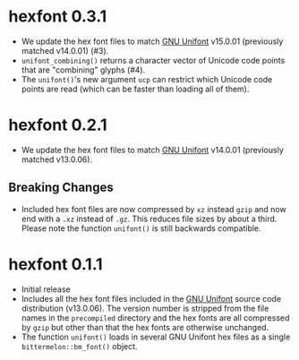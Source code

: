 hexfont 0.3.1
=============

* We update the hex font files to match [GNU Unifont](http://unifoundry.com/unifont/index.html) v15.0.01 (previously matched v14.0.01) (#3).
* `unifont_combining()` returns a character vector of Unicode code points that are "combining" glyphs (#4).
* The `unifont()`'s new argument `ucp` can restrict which Unicode code points are read (which can be faster than loading all of them).

hexfont 0.2.1
=============

* We update the hex font files to match [GNU Unifont](http://unifoundry.com/unifont/index.html) v14.0.01 (previously matched v13.0.06).

Breaking Changes
----------------

* Included hex font files are now compressed by `xz` instead `gzip`
  and now end with a `.xz` instead of `.gz`.
  This reduces file sizes by about a third.
  Please note the function `unifont()` is still backwards compatible.

hexfont 0.1.1
=============

* Initial release
* Includes all the hex font files included in the [GNU Unifont](http://unifoundry.com/unifont/index.html) 
  source code distribution (v13.0.06).
  The version number is stripped from the file names in the `precompiled` directory and
  the hex fonts are all compressed by `gzip` but other than that the hex fonts are otherwise unchanged.
* The function `unifont()` loads in several GNU Unifont hex files as a
  single `bittermelon::bm_font()` object.

